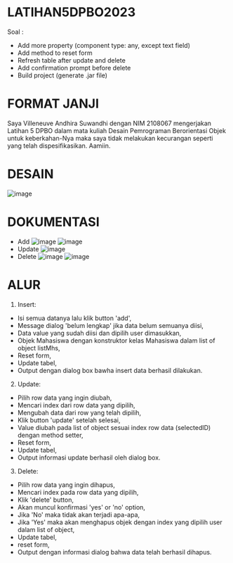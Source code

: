 # LATIHAN5DPBO2023
Soal :
- Add more property (component type: any, except text field)
- Add method to reset form
- Refresh table after update and delete
- Add confirmation prompt before delete
- Build project (generate .jar file)

# FORMAT JANJI
Saya Villeneuve Andhira Suwandhi dengan NIM 2108067 mengerjakan Latihan 5 DPBO dalam mata kuliah Desain Pemrograman Berorientasi Objek untuk keberkahan-Nya maka saya tidak melakukan kecurangan seperti yang telah dispesifikasikan. Aamiin.

# DESAIN
![image](https://user-images.githubusercontent.com/101118033/227774525-c17a2ffd-a1f5-4901-90b0-0f2bf9c57423.png)

# DOKUMENTASI
- Add
![image](https://user-images.githubusercontent.com/101118033/227775780-eddfd039-55cb-4e9c-acd7-a8b1bcf54ae5.png)
![image](https://user-images.githubusercontent.com/101118033/227774565-ab14ec40-926d-4436-97d9-459ca553e85b.png)
- Update
![image](https://user-images.githubusercontent.com/101118033/227774586-65544745-be07-476e-917a-089cf506fe85.png)
- Delete
![image](https://user-images.githubusercontent.com/101118033/227774609-c79e63a4-b7ff-4daa-b6c9-c0f7cc7c5556.png)
![image](https://user-images.githubusercontent.com/101118033/227774615-c832172a-af33-4dad-b830-894a8e861a49.png)

# ALUR
1. Insert:
- Isi semua datanya lalu klik button 'add',
- Message dialog 'belum lengkap' jika data belum semuanya diisi,
- Data value yang sudah diisi dan dipilih user dimasukkan,
- Objek Mahasiswa dengan konstruktor kelas Mahasiswa dalam list of object listMhs,
- Reset form,
- Update tabel,
- Output dengan dialog box bawha insert data berhasil dilakukan.

2. Update:
- Pilih row data yang ingin diubah,
- Mencari index dari row data yang dipilih,
- Mengubah data dari row yang telah dipilih,
- Klik button 'update' setelah selesai,
- Value diubah pada list of object sesuai index row data (selectedID) dengan method setter,
- Reset form,
- Update tabel,
- Output informasi update berhasil oleh dialog box.

3. Delete:
- Pilih row data yang ingin dihapus,
- Mencari index pada row data yang dipilih,
- Klik 'delete' button,
- Akan muncul konfirmasi 'yes' or 'no' option,
- Jika 'No' maka tidak akan terjadi apa-apa,
- Jika 'Yes' maka akan menghapus objek dengan index yang dipilih user dalam list of object,
- Update tabel,
- reset form,
- Output dengan informasi dialog bahwa data telah berhasil dihapus.
